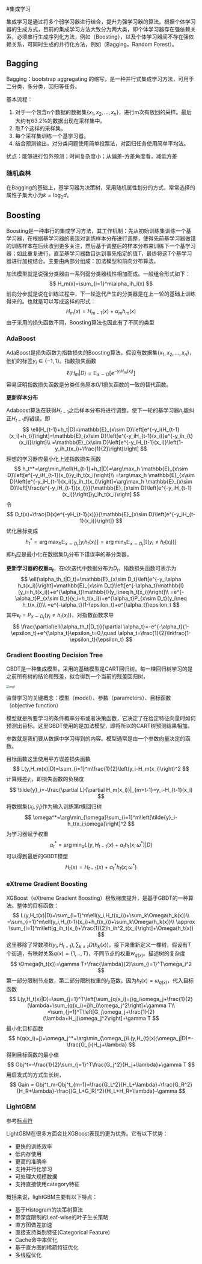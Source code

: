 #集成学习

集成学习是通过将多个弱学习器进行结合，提升为强学习器的算法。根据个体学习器的生成方式，目前的集成学习方法大致分为两大类，即个体学习器存在强依赖关系，必须串行生成序列化方法，例如（Boosting），以及个体学习器间不存在强依赖关系，可同时生成的并行化方法，例如（Bagging，Random Forest）。

## Bagging

Bagging：bootstrap aggregating 的缩写，是一种并行式集成学习方法，可用于二分类，多分类，回归等任务。

基本流程：

1. 对于一个包含n个数据的数据集$\{x_1,x_2,...,x_n\}$，进行m次有放回的采样。最后大约有$63.2\%$的数据出现在采样集中。
2. 取$T$个这样的采样集。
3. 每个采样集训练一个基学习器。
4. 结合预测输出，对分类问题使用简单投票法，对回归任务使用简单平均法。

优点：能够进行包外预测；时间复杂度小；从偏差-方差角度看，减低方差

### 随机森林

在Bagging的基础上，基学习器为决策树，采用随机属性划分的方式，常常选择的属性子集大小为$k=\log_2d$。

## Boosting

Boosting是一种串行的集成学习方法，其工作机制：先从初始训练集训练一个基学习器，在根据基学习器的表现对训练样本分布进行调整，使得先前基学习器做错的训练样本在后续收到更多关注，然后基于调整后的样本分布来训练下一个基学习器；如此重复进行，直至基学习器数目达到事先指定的值$T$，最终将这$T$个基学习器进行加权结合。主要由两部分组成：加法模型和前向分布算法。

加法模型就是说强分类器由一系列弱分类器线性相加而成。一般组合形式如下：
$$
H_m(x)=\sum_{i=1}^m\alpha_ih_i(x)
$$
前向分步就是说在训练过程中，下一轮迭代产生的分类器是在上一轮的基础上训练得来的。也就是可以写成这样的形式：
$$
H_m(x)=H_{m-1}(x)+\alpha_mh_m(x)
$$
由于采用的损失函数不同，Boosting算法也因此有了不同的类型

### AdaBoost

AdaBoost是损失函数为指数损失的Boosting算法。假设有数据集$\{x_1,x_2,...,x_n\}$，他们的标签$y_i\in \{-1,1\}$。指数损失函数
$$
\ell(H_m|D)=\mathbb{E}_{x\sim D}\left[e^{-y_iH_m(x_i)}\right]
$$
容易证明指数损失函数是分类任务原本$0/1$损失函数的一致的替代函数。

**更新样本分布**

Adaboost算法在获得$H_{t-1}$之后样本分布将进行调整，使下一轮的基学习器$h_t$能纠正$H_{t-1}$的错误，即
$$
\ell(H_{t-1}+h_t|D)=\mathbb{E}_{x\sim D}\left[e^{-y_i(H_{t-1}(x_i)+h_t)}\right]=\mathbb{E}_{x\sim D}\left[e^{-y_iH_{t-1}(x_i)}e^{-y_ih_{t}(x_i)}\right]\\
=\mathbb{E}_{x\sim D}\left[e^{-y_iH_{t-1}(x_i)}\left(1-y_ih_t(x_i)+\frac{1}{2}\right)\right]
$$
理想的学习器应最小化上述指数损失函数
$$
h_t^*=\arg\min_h\ell(H_{t-1}+h_t|D)=\arg\max_h \mathbb{E}_{x\sim D}\left[e^{-y_iH_{t-1}(x_i)}y_ih_t(x_i)\right]\\
=\arg\max_h \mathbb{E}_{x\sim D}\left[e^{-y_iH_{t-1}(x_i)}y_ih_t(x_i)\right]=\arg\max_h \mathbb{E}_{x\sim D}\left[\frac{e^{-y_iH_{t-1}(x_i)}}{\mathbb{E}_{x\sim D}\left[e^{-y_iH_{t-1}(x_i)}\right]}y_ih_t(x_i)\right]
$$
令
$$
D_t(x)=\frac{D(x)e^{-yH_{t-1}(x)}}{\mathbb{E}_{x\sim D}\left[e^{-y_iH_{t-1}(x_i)}\right]}
$$
优化目标变成
$$
h_t^*=\arg\max_h \mathbb{E}_{x\sim D_t}\left[y_ih_t(x_i)\right]=\arg\min_h \mathbb{E}_{x\sim D_t}\left[\mathbb{I}(y_i\neq h_t(x_i))\right]
$$
即$h_t$应是最小化在数据集$D_t$分布下错误率的基分类器。

**更新学习器的权重$\alpha_t$**，在t次迭代中数据分布为$D_t$，指数损失函数可表示为
$$
\ell(\alpha_th_t|D_t)=\mathbb{E}_{x\sim D_t}\left[e^{-y_i\alpha h_t(x_i)}\right]=\mathbb{E}_{x\sim D_t}\left[e^{-\alpha_t}\mathbb{I}(y_i=h_t(x_i))+e^{\alpha_t}\mathbb{I}(y_i\neq h_t(x_i))\right]\\
=e^{-\alpha_t}P_{x\sim D_t}(y_i=h_t(x_i))+e^{\alpha_t}P_{x\sim D_t}(y_i\neq h_t(x_i))\\
=e^{-\alpha_t}(1-\epsilon_t)+e^{\alpha_t}\epsilon_t
$$
其中$\epsilon_t=P_{x\sim D_t}(y_i\neq h_t(x_i))$，对指数函数求导
$$
\frac{\partial\ell(\alpha_th_t|D_t)}{\partial \alpha_t}=-e^{-\alpha_t}(1-\epsilon_t)+e^{\alpha_t}\epsilon_t=0,\quad \alpha_t=\frac{1}{2}\ln\frac{1-\epsilon_t}{\epsilon_t}
$$

### Gradient Boosting Decision Tree

GBDT是一种集成模型，采用的基础模型是CART回归树。每一棵回归树学习的是之前所有树的结论和残差，拟合得到一个当前的残差回归树，

<img src="D:\Boseliao\机器学习\机器学习知识梳理\img\GBDT.webp" alt="img1" style="zoom: 50%;" />

监督学习的关键概念：模型（model）、参数（parameters）、目标函数（objective function）

模型就是所要学习的条件概率分布或者决策函数，它决定了在给定特征向量时如何预测出目标。这里GBDT使用的是加法模型，即将所以的CART树预测结果相加。

参数就是我们要从数据中学习得到的内容。模型通常是由一个参数向量决定的函数。

目标函数这里使用平方误差损失函数
$$
L(y,H_m(x)|D)=\sum_{i=1}^m\frac{1}{2}\left(y_i-H_m(x_i)\right)^2
$$
计算残差$\tilde{y}_i$，即损失函数的负梯度
$$
\tilde{y}_i=-\frac{\partial L}{\partial H_m(x_i)}|_{m=t-1}=y_i-H_{t-1}(x_i)
$$
将数据集$\{x_i,\tilde{y}_i\}$作为输入训练第$t$棵回归树
$$
\omega^*=\arg\min_{\omega}\sum_{i=1}^m\left[\tilde{y}_i-h_t(x_i;\omega)\right]^2
$$
为学习器赋予权重
$$
\alpha_t^*=\arg\min_{\alpha}L(y,H_{t-1}(x)+\alpha_t h_t(x;\omega^*)|D)
$$
可以得到最后的GBDT模型
$$
H_t(x)=H_{t-1}(x)+\alpha^*_th_t(x;\omega^*)
$$

### eXtreme Gradient Boosting

XGBoost（eXtreme Gradient Boosting）极致梯度提升，是基于GBDT的一种算法。整体的目标函数：
$$
L(y,H_t(x)|D)=\sum_{i=1}^m\ell(y_i,H_t(x_i))+\sum_k\Omega(h_k(x))\\
=\sum_{i=1}^m\ell(y_i,H_{t-1}(x_i)+h_t(x_i))+\sum_k\Omega(h_k(x))\\
\approx \sum_{i=1}^m\left[g_ih_t(x_i)+\frac{1}{2}h_ih^2_t(x_i)\right]+\Omega(h_t(x))
$$
这里移除了常数项$\ell(y_i,H_{t-1}),\sum_{k\neq t}\Omega(h_k(x))$。接下来重新定义一棵树，假设有$T$个街道，有映射关系$q(x)=\{1,..,T\}$，不同节点的权重$w_{q(x)}$。描述树的复杂度
$$
\Omega(h_t(x))=\gamma T+\frac{\lambda}{2}\sum_{i=1}^T\omega_i^2
$$
第一部分限制节点数，第二部分限制权重的$l_2$范数。因为$h_t(x)=\omega_{q(x)}$，代入目标函数
$$
L(y,H_t(x)|D)=\sum_{j=1}^T\left[\sum_{q(x_i)=j}g_i\omega_j+\frac{1}{2}(\lambda+\sum_{q(x_i)=j}h_i)\omega_j^2\right]+\gamma T\\
=\sum_{j=1}^T\left[G_j\omega_j+\frac{1}{2}(\lambda+H_j)\omega_j^2\right]+\gamma T
$$
最小化目标函数
$$
h(q(x_i)=j)=\omega_j^*=\arg\min_{\omega_j}L(y,H_{t}(x);\omega_j|D)=-\frac{G_j}{H_j+\lambda}
$$
得到目标函数的最小值
$$
Obj^t=-\frac{1}{2}\sum_{j=1}^T\frac{G_j^2}{H_j+\lambda}+\gamma T
$$
用启发式的方式生长树，
$$
Gain = Obj^t_m-Obj^t_{m-1}=\frac{G_L^2}{H_L+\lambda}+\frac{G_R^2}{H_R+\lambda}-\frac{(G_L+G_R)^2}{H_L+H_R+\lambda}-\gamma
$$

### LightGBM

参考[标点符](https://www.biaodianfu.com/lightgbm.html)

LightGBM在很多方面会比XGBoost表现的更为优秀。它有以下优势：

- 更快的训练效率
- 低内存使用
- 更高的准确率
- 支持并行化学习
- 可处理大规模数据
- 支持直接使用category特征

概括来说，lightGBM主要有以下特点：

- 基于Histogram的决策树算法
- 带深度限制的Leaf-wise的叶子生长策略
- 直方图做差加速
- 直接支持类别特征(Categorical Feature)
- Cache命中率优化
- 基于直方图的稀疏特征优化
- 多线程优化
